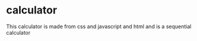 # calculator
This calculator is made from css and javascript and html and is a sequential calculator
